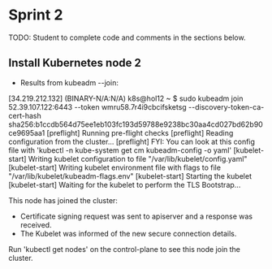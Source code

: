 # Sprint 2
TODO: Student to complete code and comments in the sections below.

## Install Kubernetes node 2

- Results from kubeadm --join:


[34.219.212.132] (BINARY-N/A:N/A) k8s@hol12 ~
$ sudo kubeadm join 52.39.107.122:6443 --token wmru58.7r4i9cbcifsketsg --discovery-token-ca-cert-hash sha256:b1ccdb564d75ee1eb103fc193d59788e9238bc30aa4cd027bd62b90ce9695aa1
[preflight] Running pre-flight checks
[preflight] Reading configuration from the cluster...
[preflight] FYI: You can look at this config file with 'kubectl -n kube-system get cm kubeadm-config -o yaml'
[kubelet-start] Writing kubelet configuration to file "/var/lib/kubelet/config.yaml"
[kubelet-start] Writing kubelet environment file with flags to file "/var/lib/kubelet/kubeadm-flags.env"
[kubelet-start] Starting the kubelet
[kubelet-start] Waiting for the kubelet to perform the TLS Bootstrap...

This node has joined the cluster:
* Certificate signing request was sent to apiserver and a response was received.
* The Kubelet was informed of the new secure connection details.

Run 'kubectl get nodes' on the control-plane to see this node join the cluster.